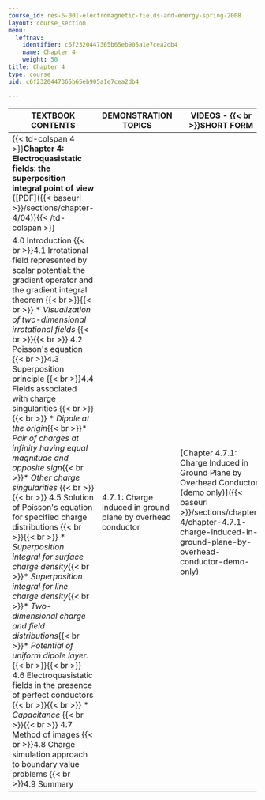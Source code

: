 ```yaml
---
course_id: res-6-001-electromagnetic-fields-and-energy-spring-2008
layout: course_section
menu:
  leftnav:
    identifier: c6f2320447365b65eb905a1e7cea2db4
    name: Chapter 4
    weight: 50
title: Chapter 4
type: course
uid: c6f2320447365b65eb905a1e7cea2db4

---
```


| TEXTBOOK CONTENTS | DEMONSTRATION TOPICS | VIDEOS -  {{< br >}}SHORT FORM | VIDEOS -  {{< br >}}LONG FORM |
| --- | --- | --- | --- |
| {{< td-colspan 4 >}}**Chapter 4: Electroquasistatic fields: the superposition integral point of view** ([PDF]({{< baseurl >}}/sections/chapter-4/04)){{< /td-colspan >}} ||||
| 4.0 Introduction  {{< br >}}4.1 Irrotational field represented by scalar potential: the gradient operator and the gradient integral theorem {{< br >}}{{< br >}} *   _Visualization of two-dimensional irrotational fields_ {{< br >}}{{< br >}} 4.2 Poisson's equation  {{< br >}}4.3 Superposition principle  {{< br >}}4.4 Fields associated with charge singularities {{< br >}}{{< br >}} *   _Dipole at the origin_{{< br >}}*   _Pair of charges at infinity having equal magnitude and opposite sign_{{< br >}}*   _Other charge singularities_ {{< br >}}{{< br >}} 4.5 Solution of Poisson's equation for specified charge distributions {{< br >}}{{< br >}} *   _Superposition integral for surface charge density_{{< br >}}*   _Superposition integral for line charge density_{{< br >}}*   _Two-dimensional charge and field distributions_{{< br >}}*   _Potential of uniform dipole layer._ {{< br >}}{{< br >}} 4.6 Electroquasistatic fields in the presence of perfect conductors {{< br >}}{{< br >}} *   _Capacitance_ {{< br >}}{{< br >}} 4.7 Method of images  {{< br >}}4.8 Charge simulation approach to boundary value problems  {{< br >}}4.9 Summary | 4.7.1: Charge induced in ground plane by overhead conductor | [Chapter 4.7.1: Charge Induced in Ground Plane by Overhead Conductor (demo only)]({{< baseurl >}}/sections/chapter-4/chapter-4.7.1-charge-induced-in-ground-plane-by-overhead-conductor-demo-only) | [Chapter 4.7.1: Charge Induced in Ground Plane by Overhead Conductor]({{< baseurl >}}/sections/chapter-4/chapter-4.7.1-charge-induced-in-ground-plane-by-overhead-conductor)